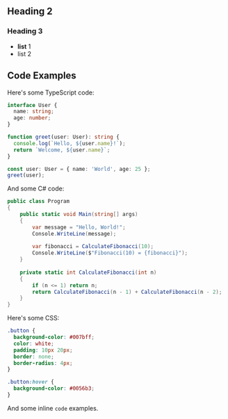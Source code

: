 ## Heading 2

### Heading 3

- **list** 1
- list 2

## Code Examples

Here's some TypeScript code:

```typescript
interface User {
  name: string;
  age: number;
}

function greet(user: User): string {
  console.log(`Hello, ${user.name}!`);
  return `Welcome, ${user.name}`;
}

const user: User = { name: 'World', age: 25 };
greet(user);
```

And some C# code:

```csharp
public class Program
{
    public static void Main(string[] args)
    {
        var message = "Hello, World!";
        Console.WriteLine(message);
        
        var fibonacci = CalculateFibonacci(10);
        Console.WriteLine($"Fibonacci(10) = {fibonacci}");
    }
    
    private static int CalculateFibonacci(int n)
    {
        if (n <= 1) return n;
        return CalculateFibonacci(n - 1) + CalculateFibonacci(n - 2);
    }
}
```

Here's some CSS:

```css
.button {
  background-color: #007bff;
  color: white;
  padding: 10px 20px;
  border: none;
  border-radius: 4px;
}

.button:hover {
  background-color: #0056b3;
}
```

And some inline `code` examples.
